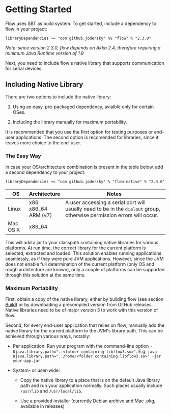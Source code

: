 # Getting Started
Flow uses SBT as build system. To get started, include a dependency to flow in your project:

	libraryDependencies += "com.github.jodersky" %% "flow" % "2.3.0"

*Note: since version 2.3.0, flow depends on Akka 2.4, therefore requiring a minimum Java Runtime version of 1.8*

Next, you need to include flow's native library that supports communication for serial devices.

## Including Native Library
There are two options to include the native library:

1. Using an easy, pre-packaged dependency, avialble only for certain OSes.

2. Including the library manually for maximum portability.

It is recommended that you use the first option for testing purposes or end-user applications. The second option is recomended for libraries, since it leaves more choice to the end-user.

### The Easy Way
In case your OS/architecture combination is present in the table below, add a second dependency to your project:

    libraryDependencies += "com.github.jodersky" % "flow-native" % "2.3.0"

| OS                | Architecture                | Notes                                                                                                                  |
|-------------------|-----------------------------|------------------------------------------------------------------------------------------------------------------------|
| Linux             | x86<br/>x86_64<br/>ARM (v7) | A user accessing a serial port will usually need to be in the `dialout` group, otherwise permission errors will occur. |
| Mac OS X          | x86_64                      |                                                                                                                        |

This will add a jar to your classpath containing native libraries for various platforms. At run time, the correct library for the current platform is selected, extracted and loaded. This solution enables running applications seamlessly, as if they were pure JVM applications.
However, since the JVM does not enable full determination of the current platform (only OS and rough architecture are known), only a couple of platforms can be supported through this solution at the same time.

### Maximum Portability
First, obtain a copy of the native library, either by building flow (see section [Build](./building)) or by downloading a precompiled version from GitHub releases. Native libraries need to be of major version 3 to work with this version of flow.

Second, for every end-user application that relies on flow, manually add the native library for the current platform to the JVM's library path. This can be achieved through various ways, notably:

- Per application:
  Run your program with the command-line option ```-Djava.library.path=".:<folder containing libflow3.so>"```. E.g. ```java -Djava.library.path=".:/home/<folder containing libflow3.so>" -jar your-app.jar```

- System- or user-wide:

	- Copy the native library to a place that is on the default Java library path and run your application normally. Such places usually include `/usr/lib` and `/usr/local/lib`.

	- Use a provided installer (currently Debian archive and Mac .pkg, available in releases)
